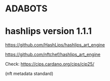 # ADABOTS

# hashlips version 1.1.1
https://github.com/HashLips/hashlips_art_engine

https://github.com/nftchef/hashlips_art_engine

Check:
https://cips.cardano.org/cips/cip25/

(nft metadata standard)